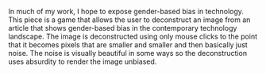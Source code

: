 In much of my work, I hope to expose gender-based bias in technology. This piece is a game that allows the user to deconstruct an image from an article that shows gender-based bias in the contemporary technology landscape. The image is deconstructed using only mouse clicks to the point that it becomes pixels that are smaller and smaller and then basically just noise. The noise is visually beautiful in some ways so the deconstruction uses absurdity to render the image unbiased. 
